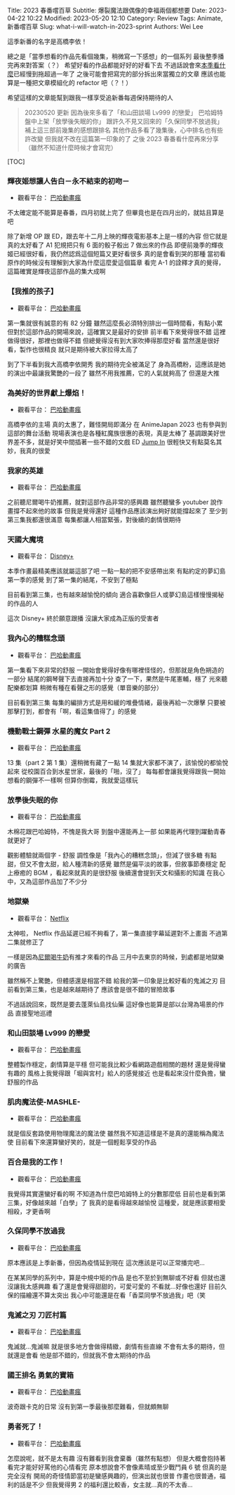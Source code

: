 Title: 2023 春番嚐百草
Subtitle: 爆裂魔法跟偶像的幸福兩個都想要
Date: 2023-04-22 10:22
Modified: 2023-05-20 12:10
Category: Review
Tags: Animate, 新番嚐百草
Slug: what-i-will-watch-in-2023-sprint
Authors: Wei Lee

這季新番的名字是高橋李依！

<!--more-->

總之是「當季想看的作品先看個幾集，稍微寫一下感想」的一個系列
最後整季播完再來對答案（？）
希望好看的作品都能好好的好看下去
不過話說會來[本季看什麼](/tag/dang-ji-kan-shi-mo.html)已經慢到拖超過一年了
之後可能會把寫完的部分拆出來當獨立的文章
應該也能算是一種把文章模組化的 refactor 吧（？！）

希望這樣的文章能幫到跟我一樣享受追新番每週保持期待的人

> 20230520 更新
> 因為後來多看了「和山田談場 Lv999 的戀愛」
> 巴哈姆特盤中上架「放學後失眠的你」
> 跟許久不見又回來的「久保同學不放過我」
> 補上這三部前幾集的感想跟排名
> 其他作品多看了幾集後，心中排名也有些許改變
> 但我就不改在這篇第一印象的了
> 之後 2023 春番看什麼再來分享（雖然不知道什麼時候才會寫完）

[TOC]

### 輝夜姬想讓人告白－永不結束的初吻－
* 觀看平台： [巴哈動畫瘋](https://ani.gamer.com.tw/animeVideo.php?sn=33277)

不太確定能不能算是春番，四月初就上完了
但畢竟也是在四月出的，就姑且算是吧

除了新增 OP 跟 ED，跟去年十二月上映的輝夜電影基本上是一樣的內容
但它就是真的太好看了
A1 犯規把只有 6 面的骰子骰出 7 做出來的作品
即便前幾季的輝夜姬已經很好看，我仍然認爲這個短篇又更好看很多
真的是會看到哭的那種
當初看原作的時候沒有理解到大家為什麼這麼愛這個篇章
看完 A-1 的詮釋才真的覺得，這篇確實是輝夜這部作品的集大成啊

### 【我推的孩子】
* 觀看平台： [巴哈動畫瘋](https://ani.gamer.com.tw/animeVideo.php?sn=33312)

第一集就很有誠意的有 82 分鐘
雖然這麼長必須特別排出一個時間看，有點小累
但對於這部作品的開場來說，這確實又是最好的安排
前半看下來覺得很不錯
這裡做得很好，那裡也做得不錯
但總覺得沒有到大家吹捧得那麼好看
當然還是很好看，製作也很精良
就只是期待被大家拉得太高了

到了下半看到我大高橋李依開秀
我的期待完全被滿足了
身為高橋粉，這應該是她的演出中最讓我驚艷的一段了
雖然不用我推薦，它的人氣就夠高了
但還是大推

### 為美好的世界獻上爆焰！
* 觀看平台： [巴哈動畫瘋](https://ani.gamer.com.tw/animeVideo.php?sn=33253)

高橋李依的主場
真的太惠了，難怪開局即滿分
在 AnimeJapan 2023 也有參與到這部的舞台活動
現場表演也是各種紅魔族很惠的表現，真是太棒了
基調跟美好世界差不多，就是好笑中間插著一些不錯的文戲
ED [Jump In](https://www.youtube.com/watch?v=WrSqD9ArWjo) 很輕快又有點莫名其妙，我真的很愛

### 我家的英雄
* 觀看平台： [巴哈動畫瘋](https://ani.gamer.com.tw/animeVideo.php?sn=33257)

之前聽尼爾喝牛奶推薦，就對這部作品非常的感興趣
雖然聽蠻多 youtuber 說作畫撐不起來他的故事
但我是覺得還好
這種作品應該演出夠好就能撐起來了
至少到第三集我都還很滿意
每集都讓人相當緊張，對後續的劇情很期待

### 天國大魔境
* 觀看平台： [Disney+](https://www.disneyplus.com/zh-hant/series/tengoku-daimakyo/7hd7j6bmGOTg)

本季作畫最精美應該就屬這部了吧
一點一點的把不安感帶出來
有點約定的夢幻島第一季的感覺
到了第一集的結尾，不安到了極點

目前看到第三集，也有越來越愉悅的傾向
適合喜歡像巨人或夢幻島這樣慢慢揭秘的作品的人

這次 Disney+ 終於願意跟播
沒讓大家成為正版的受害者

### 我內心的糟糕念頭
* 觀看平台： [巴哈動畫瘋](https://ani.gamer.com.tw/animeVideo.php?sn=33250)

第一集看下來非常的舒服
一開始會覺得好像有哪裡怪怪的，但那就是角色朔造的一部分
結尾的鋼琴聲下去直接再加十分
查了一下，果然是牛尾憲輔，穩了
光來聽配樂都划算
稍微有種在看聲之形的感覺（單音樂的部分）

目前看到第三集
每集的編排方式是用和緩的堆疊情緒，最後再給一次爆擊
只要被那擊打到，都會有「啊，看這集值得了」的感覺

### 機動戰士鋼彈 水星的魔女 Part 2
* 觀看平台： [巴哈動畫瘋](https://ani.gamer.com.tw/animeVideo.php?sn=33292)

13 集（part 2 第 1 集）還稍微有藏了一點
14 集就大家都不演了，該愉悅的都愉悅起來
從校園百合到水星世家，最後的「啪，沒了」
每每都會讓我覺得跟我一開始想看的鋼彈不一樣啊
但算你倒霉，我就愛這樣玩

### 放學後失眠的你
* 觀看平台： [巴哈動畫瘋](https://ani.gamer.com.tw/animeVideo.php?sn=33717)

木棉花跟巴哈姆特，不愧是我大哥
到盤中還能再上一部
如果能再代理到躍動青春就更好了

觀影體驗就兩個字 - 舒服
調性像是「我內心的糟糕念頭」，但減了很多糖
有點甜，但又不會太甜，給人種清新的感覺
雖然是偏平淡的故事，但敘事節奏穩定
配上療癒的 BGM ，看起來就真的是很舒服
後續還會提到天文和攝影的知識
在我心中，又為這部作品加了不少分

### 地獄樂
* 觀看平台： [Netflix](https://www.netflix.com/search?q=hell%20paradise&jbv=81574246)

太神啦， Netflix
作品延遲已經不夠看了，第一集直接字幕延遲對不上畫面
不過第二集就修正了

一樣是因為[尼爾喝牛奶](https://open.firstory.me/story/clc8fwx34000g01wq2z21b3tu)有推才來看的作品
三月中去東京的時候，到處都是地獄樂的廣告

雖然稱不上驚艷，但體感還是相當不錯
給我的第一印象是比較好看的鬼滅之刃
目前看到第三集，也是越來越期待了
應該會是很不錯的冒險故事

不過話說回來，既然是要去蓬萊仙島找仙藥
這好像也能算是部以台灣為場景的作品
直接聖地巡禮

### 和山田談場 Lv999 的戀愛
* 觀看平台： [巴哈動畫瘋](https://ani.gamer.com.tw/animeVideo.php?sn=33249)

整體製作穩定，劇情算是平穩
但可能我比較少看網路遊戲相關的題材
還是覺得蠻有趣的
風格上我覺得跟「堀與宮村」給人的感覺接近
也是看起來沒什麼負擔，蠻舒服的作品

### 肌肉魔法使-MASHLE-
* 觀看平台： [巴哈動畫瘋](https://ani.gamer.com.tw/animeVideo.php?sn=33285)

就是個反套路使用物理魔法的魔法使
雖然我不知道這樣是不是真的還能稱為魔法使
目前看下來還算蠻好笑的，就是一個輕鬆享受的作品

### 百合是我的工作！
* 觀看平台： [巴哈動畫瘋](https://ani.gamer.com.tw/animeVideo.php?sn=33254)

我覺得其實還蠻好看的啊
不知道為什麼巴哈姆特上的分數那麼低
目前也是看到第三集，好像越來越「白學」了
我真的是看得越來越愉悅
這種愛，就是應該要相愛相殺，才更香啊

### 久保同學不放過我
* 觀看平台： [巴哈動畫瘋](https://ani.gamer.com.tw/animeVideo.php?sn=32366)

原本應該是上季新番，但因為疫情延到現在
這次應該是可以正常播完吧...

在某某同學的系列中，算是中規中矩的作品
是也不至於到無聊或不好看
但就也還沒讓我太感興趣
看了還是會覺得甜甜的，可愛可愛的
不看就...好像也還好
目前久保的描繪還不算太突出
我心中可能還是在看「香菜同學不放過我」吧（笑

### 鬼滅之刃 刀匠村篇
* 觀看平台： [巴哈動畫瘋](https://ani.gamer.com.tw/animeVideo.php?sn=33295)

鬼滅就...鬼滅嘛
就是很多地方會做得精緻，劇情有些直線
不會有太多的期待，但就還是會看
他是部不錯的，但就我不會太期待的作品

### 國王排名 勇氣的寶箱
* 觀看平台： [巴哈動畫瘋](https://ani.gamer.com.tw/animeVideo.php?sn=33317)

波奇跟卡克的日常
沒有到第一季最後那麼難看，但就頗無聊

### 勇者死了！
* 觀看平台： [巴哈動畫瘋](https://ani.gamer.com.tw/animeVideo.php?sn=33259)

怎麼說呢，就不是太有趣
沒有難看到我會棄番（雖然有點想）
但是大概會抱持著看完才能好好罵他的心情看完
原本想說會不會像素晴或至少戰鬥員 6 號
但真的是完全沒有
開局的奇怪情節當初是蠻感興趣的，但演出就也很普
作畫也很普通，福利的話是不少
但我覺得男 2 的福利還比較香，女主就...真的不太香...
